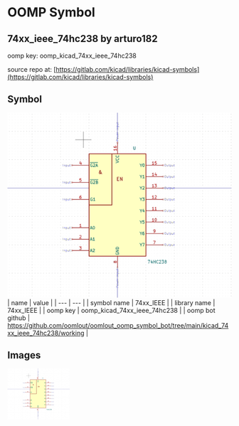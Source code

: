 # OOMP Symbol  
## 74xx_ieee_74hc238  by arturo182  
  
oomp key: oomp_kicad_74xx_ieee_74hc238  
  
source repo at: [https://gitlab.com/kicad/libraries/kicad-symbols](https://gitlab.com/kicad/libraries/kicad-symbols)  
## Symbol  
  
[![working.png](working_600.png)](working.png)  
| name | value | 
| --- | --- | 
| symbol name | 74xx_IEEE | 
| library name | 74xx_IEEE | 
| oomp key | oomp_kicad_74xx_ieee_74hc238 | 
| oomp bot github | https://github.com/oomlout/oomlout_oomp_symbol_bot/tree/main/kicad_74xx_ieee_74hc238/working | 
## Images  
  
[![working.png](working_140.png)](working.png)  
